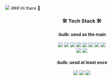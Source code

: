 <img src="https://capsule-render.vercel.app/api?type=waving&color=auto&height=300&section=header&text=jongwon%20github&fontSize=90" />
### Hi there 👋
<h3 align="center"><b>🛠 Tech Stack 🛠</b></h3>
<h4 align="center">:bulb: uesd as the main</h3>
<div align="center">
  <img src="https://img.shields.io/badge/JAVA-007396?style=for-the-badge&logo=openjdk&logoColor=white">
  <img src="https://img.shields.io/badge/SPRING-6DB33F?style=for-the-badge&logo=spring&logoColor=white">
  <img src="https://img.shields.io/badge/SPRING BOOT-6DB33F?style=for-the-badge&logo=springboot&logoColor=white">
  <img src="https://img.shields.io/badge/GO-00ADD8?style=for-the-badge&logo=go&logoColor=white">
  <img src="https://img.shields.io/badge/ORACLE-F80000?style=for-the-badge&logo=oracle&logoColor=white">
  <img src="https://img.shields.io/badge/MYSQL-4479A1?style=for-the-badge&logo=mysql&logoColor=white">
  <img src="https://img.shields.io/badge/JAVASCRIPT-F7DF1E?style=for-the-badge&logo=javascript&logoColor=white">
  <img src="https://img.shields.io/badge/REACT-61DAFB?style=for-the-badge&logo=react&logoColor=white">
</div>
<div align="center">
  <img src="https://img.shields.io/badge/GIT-F05032?style=for-the-badge&logo=git&logoColor=white">
  <img src="https://img.shields.io/badge/GITLAB-FC6D26?style=for-the-badge&logo=gitlab&logoColor=white">
</div>
<h4 align="center">:bulb: uesd at least once</h3>
<div align="center">
  <img src="https://img.shields.io/badge/SPRING SECURITY-6DB33F?style=for-the-badge&logo=springsecurity&logoColor=white">
  <img src="https://img.shields.io/badge/-SPRING%20CLOUD-6DB33F?style=for-the-badge&logoColor=white">
  <img src="https://img.shields.io/badge/-JPA-6DB33F?style=for-the-badge&logoColor=white">
</div>

<!--
**jongwon-github/jongwon-github** is a ✨ _special_ ✨ repository because its `README.md` (this file) appears on your GitHub profile.

Here are some ideas to get you started:

- 🔭 I’m currently working on ...
- 🌱 I’m currently learning ...
- 👯 I’m looking to collaborate on ...
- 🤔 I’m looking for help with ...
- 💬 Ask me about ...
- 📫 How to reach me: ...
- 😄 Pronouns: ...
- ⚡ Fun fact: ...
-->
